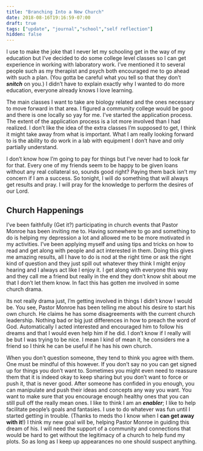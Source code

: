 ```yaml
---
title: "Branching Into a New Church"
date: 2018-08-16T19:16:59-07:00
draft: true
tags: ["update", "journal","school","self reflection"]
hidden: false
---
```

I use to make the joke that I never let my schooling get in the way of my education but I&rsquo;ve decided to do some college level classes so I can get experience in working with laboratory work. I&rsquo;ve mentioned it to several people such as my therapist and psych both encouraged me to go ahead with such a plan. (You gotta be careful what you tell so that they don&rsquo;t ***snitch*** on you.) I didn&rsquo;t have to explain exactly why I wanted to do more education, everyone already knows I love learning.

The main classes I want to take are biology related and the ones necessary to move forward in that area. I figured a community college would be good and there is one locally so yay for me. I&rsquo;ve started the application process. The extent of the application process is a lot more involved than I had realized. I don&rsquo;t like the idea of the extra classes I&rsquo;m supposed to get, I think it might take away from what is important. What I am really looking forward to is the ability to do work in a lab with equipment I don&rsquo;t have and only partially understand.

I don&rsquo;t know how I&rsquo;m going to pay for things but I&rsquo;ve never had to look far for that. Every one of my friends seem to be happy to be given loans without any real collateral so, sounds good right? Paying them back isn&rsquo;t my concern if I am a success. So tonight, I will do something that will always get results and pray. I will pray for the knowledge to perform the desires of our Lord.

## Church Happenings
I&rsquo;ve been faithfully (Get it?) participating in church events that Pastor Monroe has been inviting me to. Having somewhere to go and something to do is helping my depression a lot and allowed me to be more motivated in my activities. I&rsquo;ve been applying myself and using tips and tricks on how to read and get along with people and act interested in them. Doing this gives me amazing results, all I have to do is nod at the right time or ask the right kind of question and they just spill out whatever they think I might enjoy hearing and I always act like I enjoy it. I get along with everyone this way and they call me a friend but really in the end they don&rsquo;t know shit about me that I don&rsquo;t let them know. In fact this has gotten me involved in some church drama.

Its not really drama just, I&rsquo;m getting involved in things I didn&rsquo;t know I would be. You see, Pastor Monroe has been telling me about his desire to start his own church. He claims he has some disagreements with the current church leadership. Nothing bad or big just differences in how to preach the word of God. Automatically I acted interested and encouraged him to follow his dreams and that I would even help him if he did. I don&rsquo;t know if I really will be but I was trying to be nice. I mean I kind of mean it, he considers me a friend so I think he can be useful if he has his own church.

When you don&rsquo;t question someone, they tend to think you agree with them. One must be mindful of this however. If you don&rsquo;t say no you can get signed up for things you don&rsquo;t want to. Sometimes you might even need to reassure them that it is indeed okay to keep sharing but you don&rsquo;t want to force or push it, that is never good. After someone has confided in you enough, you can manipulate and push their ideas and concepts any way you want. You want to make sure that you encourage enough healthy ones that you can still pull off the really mean ones. I like to think I am an ***enabler***; I like to help facilitate people&rsquo;s goals and fantasies. I use to do whatever was fun until I started getting in trouble. (Thanks to meds tho I know when I **can get away with it**!) I think my new goal will be, helping Pastor Monroe in guiding this dream of his. I will need the support of a community and connections that would be hard to get without the legitimacy of a church to help fund my plots. So as long as I keep up appearances no one should suspect anything.
